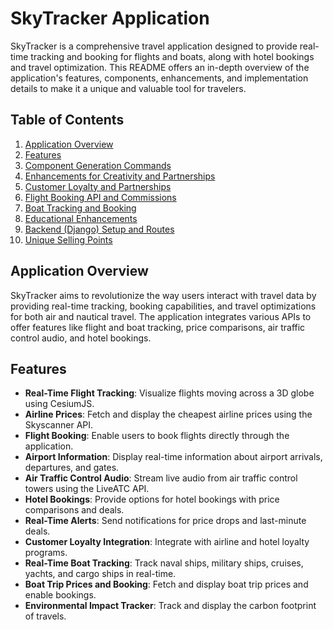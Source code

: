 # SkyTracker Application

SkyTracker is a comprehensive travel application designed to provide real-time tracking and booking for flights and boats, along with hotel bookings and travel optimization. This README offers an in-depth overview of the application's features, components, enhancements, and implementation details to make it a unique and valuable tool for travelers.

## Table of Contents

1. [Application Overview](#application-overview)
2. [Features](#features)
3. [Component Generation Commands](#component-generation-commands)
4. [Enhancements for Creativity and Partnerships](#enhancements-for-creativity-and-partnerships)
5. [Customer Loyalty and Partnerships](#customer-loyalty-and-partnerships)
6. [Flight Booking API and Commissions](#flight-booking-api-and-commissions)
7. [Boat Tracking and Booking](#boat-tracking-and-booking)
8. [Educational Enhancements](#educational-enhancements)
9. [Backend (Django) Setup and Routes](#backend-django-setup-and-routes)
10. [Unique Selling Points](#unique-selling-points)

## Application Overview

SkyTracker aims to revolutionize the way users interact with travel data by providing real-time tracking, booking capabilities, and travel optimizations for both air and nautical travel. The application integrates various APIs to offer features like flight and boat tracking, price comparisons, air traffic control audio, and hotel bookings.

## Features

- **Real-Time Flight Tracking**: Visualize flights moving across a 3D globe using CesiumJS.
- **Airline Prices**: Fetch and display the cheapest airline prices using the Skyscanner API.
- **Flight Booking**: Enable users to book flights directly through the application.
- **Airport Information**: Display real-time information about airport arrivals, departures, and gates.
- **Air Traffic Control Audio**: Stream live audio from air traffic control towers using the LiveATC API.
- **Hotel Bookings**: Provide options for hotel bookings with price comparisons and deals.
- **Real-Time Alerts**: Send notifications for price drops and last-minute deals.
- **Customer Loyalty Integration**: Integrate with airline and hotel loyalty programs.
- **Real-Time Boat Tracking**: Track naval ships, military ships, cruises, yachts, and cargo ships in real-time.
- **Boat Trip Prices and Booking**: Fetch and display boat trip prices and enable bookings.
- **Environmental Impact Tracker**: Track and display the carbon footprint of travels.
